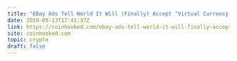 ```yaml
---
title: "EBay Ads Tell World It Will (Finally) Accept ‘Virtual Currency’"
date: 2019-05-13T17:41:37Z
link: https://coinhooked.com/ebay-ads-tell-world-it-will-finally-accept-virtual-currency?utm_medium=RSS&utm_source=hune
site: coinhooked.com
topic: crypto
draft: false
---
```


